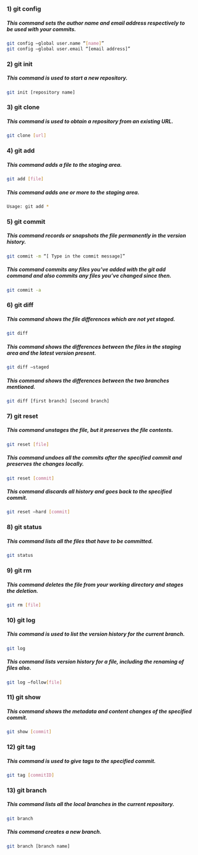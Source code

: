 ### 1) git config
##### This command sets the author name and email address respectively to be used with your commits.
```bash
git config –global user.name “[name]”
git config –global user.email “[email address]”
```

### 2) git init
##### This command is used to start a new repository.
```bash
git init [repository name]
```

### 3) git clone
##### This command is used to obtain a repository from an existing URL.
```bash
git clone [url]
```

### 4) git add
##### This command adds a file to the staging area.
```bash
git add [file]
```

##### This command adds one or more to the staging area.
```bash
Usage: git add *
```

### 5) git commit
##### This command records or snapshots the file permanently in the version history.
```bash
git commit -m “[ Type in the commit message]”
```

##### This command commits any files you’ve added with the git add command and also commits any files you’ve changed since then.
```bash
git commit -a
```

### 6) git diff
##### This command shows the file differences which are not yet staged.
```bash
git diff
```

##### This command shows the differences between the files in the staging area and the latest version present.
```bash
git diff –staged
```

##### This command shows the differences between the two branches mentioned.
```bash
git diff [first branch] [second branch]
```

### 7) git reset
##### This command unstages the file, but it preserves the file contents.
```bash
git reset [file]
```

##### This command undoes all the commits after the specified commit and preserves the changes locally.
```bash
git reset [commit]
```

##### This command discards all history and goes back to the specified commit.
```bash
git reset –hard [commit]
```

### 8) git status
##### This command lists all the files that have to be committed.
```bash
git status
```

### 9) git rm
##### This command deletes the file from your working directory and stages the deletion.
```bash
git rm [file]
```

### 10) git log
##### This command is used to list the version history for the current branch.
```bash
git log
```

##### This command lists version history for a file, including the renaming of files also.
```bash
git log –follow[file]
```

### 11) git show
##### This command shows the metadata and content changes of the specified commit.
```bash
git show [commit]
```

### 12) git tag
##### This command is used to give tags to the specified commit.
```bash
git tag [commitID]
```

### 13) git branch
##### This command lists all the local branches in the current repository.
```bash
git branch
```

##### This command creates a new branch.
```bash
git branch [branch name]
```


